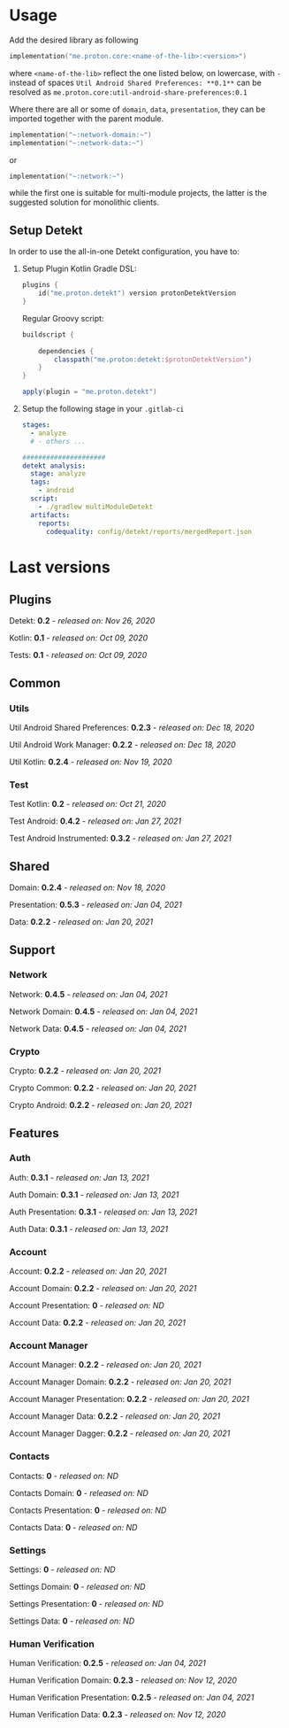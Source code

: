 # Usage
Add the desired library as following
```kotlin
implementation("me.proton.core:<name-of-the-lib>:<version>")
```
where `<name-of-the-lib>` reflect the one listed below, on lowercase, with `-` instead of spaces
`Util Android Shared Preferences: **0.1**` can be resolved as `me.proton.core:util-android-share-preferences:0.1`

Where there are all or some of `domain`, `data`, `presentation`, they can be imported together with the parent module.
```kotlin
implementation("~:network-domain:~")
implementation("~:network-data:~")
```
or
```kotlin
implementation("~:network:~")
```
while the first one is suitable for multi-module projects, the latter is the suggested solution for monolithic clients.

## Setup Detekt
In order to use the all-in-one Detekt configuration, you have to:

1. Setup Plugin
    Kotlin Gradle DSL:
    ```kotlin
    plugins {
        id("me.proton.detekt") version protonDetektVersion
    }
    ```
    Regular Groovy script:
    ```groovy
    buildscript {
      
        dependencies {
            classpath("me.proton:detekt:$protonDetektVersion")
        }
    }
    
    apply(plugin = "me.proton.detekt")
    ```
    
2. Setup the following stage in your `.gitlab-ci`

    ```yaml
    stages:
      - analyze
      # - others ...
    
    #####################
    detekt analysis:
      stage: analyze
      tags:
        - android
      script:
        - ./gradlew multiModuleDetekt
      artifacts:
        reports:
          codequality: config/detekt/reports/mergedReport.json
    ```

    


# Last versions

## Plugins

Detekt: **0.2** - _released on: Nov 26, 2020_

Kotlin: **0.1** - _released on: Oct 09, 2020_

Tests: **0.1** - _released on: Oct 09, 2020_

## Common

### Utils

Util Android Shared Preferences: **0.2.3** - _released on: Dec 18, 2020_

Util Android Work Manager: **0.2.2** - _released on: Dec 18, 2020_

Util Kotlin: **0.2.4** - _released on: Nov 19, 2020_

### Test

Test Kotlin: **0.2** - _released on: Oct 21, 2020_

Test Android: **0.4.2** - _released on: Jan 27, 2021_

Test Android Instrumented: **0.3.2** - _released on: Jan 27, 2021_

## Shared

Domain: **0.2.4** - _released on: Nov 18, 2020_

Presentation: **0.5.3** - _released on: Jan 04, 2021_

Data: **0.2.2** - _released on: Jan 20, 2021_

## Support

### Network

Network: **0.4.5** - _released on: Jan 04, 2021_

Network Domain: **0.4.5** - _released on: Jan 04, 2021_

Network Data: **0.4.5** - _released on: Jan 04, 2021_

### Crypto

Crypto: **0.2.2** - _released on: Jan 20, 2021_

Crypto Common: **0.2.2** - _released on: Jan 20, 2021_

Crypto Android: **0.2.2** - _released on: Jan 20, 2021_

## Features

### Auth

Auth: **0.3.1** - _released on: Jan 13, 2021_

Auth Domain: **0.3.1** - _released on: Jan 13, 2021_

Auth Presentation: **0.3.1** - _released on: Jan 13, 2021_

Auth Data: **0.3.1** - _released on: Jan 13, 2021_

### Account

Account: **0.2.2** - _released on: Jan 20, 2021_

Account Domain: **0.2.2** - _released on: Jan 20, 2021_

Account Presentation: **0** - _released on: ND_

Account Data: **0.2.2** - _released on: Jan 20, 2021_


### Account Manager

Account Manager: **0.2.2** - _released on: Jan 20, 2021_

Account Manager Domain: **0.2.2** - _released on: Jan 20, 2021_

Account Manager Presentation: **0.2.2** - _released on: Jan 20, 2021_

Account Manager Data: **0.2.2** - _released on: Jan 20, 2021_

Account Manager Dagger: **0.2.2** - _released on: Jan 20, 2021_

### Contacts

Contacts: **0** - _released on: ND_

Contacts Domain: **0** - _released on: ND_

Contacts Presentation: **0** - _released on: ND_

Contacts Data: **0** - _released on: ND_


### Settings

Settings: **0** - _released on: ND_

Settings Domain: **0** - _released on: ND_

Settings Presentation: **0** - _released on: ND_

Settings Data: **0** - _released on: ND_

### Human Verification

Human Verification: **0.2.5** - _released on: Jan 04, 2021_

Human Verification Domain: **0.2.3** - _released on: Nov 12, 2020_

Human Verification Presentation: **0.2.5** - _released on: Jan 04, 2021_

Human Verification Data: **0.2.3** - _released on: Nov 12, 2020_
